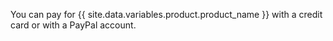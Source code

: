 You can pay for {{ site.data.variables.product.product_name }} with a credit card or with a PayPal account.
